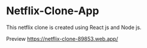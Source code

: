 # Netflix-Clone-App
This netflix clone is created using React js and Node js.

Preview     https://netflix-clone-89853.web.app/
